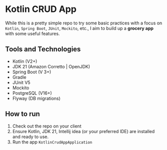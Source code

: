 # Kotlin CRUD App
While this is a pretty simple repo to try some basic practices with a focus on `Kotlin`, `Spring Boot`, `JUnit`, `Mockito`, etc., I aim to build up a **grocery app** with some useful features.

## Tools and Technologies
- Kotlin (V2+)
- JDK 21 (Amazon Corretto | OpenJDK)
- Spring Boot (V 3+)
- Gradle
- JUnit V5
- Mockito
- PostgreSQL (V16+)
- Flyway (DB migrations)


## How to run 
1. Check out the repo on your client 
2. Ensure Kotlin, JDK 21, Intellij idea (or your preferred IDE) are installed and ready to use. 
3. Run the app `KotlinCrudAppApplication`
